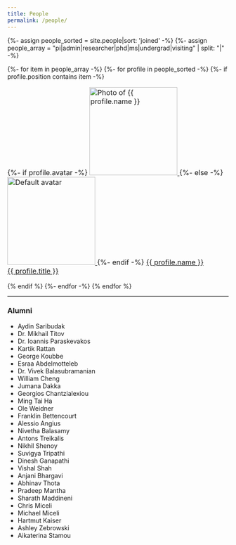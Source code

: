 ```yaml
---
title: People
permalink: /people/
---
```


{%- assign people_sorted = site.people|sort: 'joined' -%}
{%- assign people_array = "pi|admin|researcher|phd|ms|undergrad|visiting" | split: "|" -%}


<div class="content list people grid-container">
{%- for item in people_array -%}
  {%- for profile in people_sorted -%}
    {%- if profile.position contains item -%}
    <div class="list-item-people">
      <p class="list-post-title" style="font-size: 16px;">
        {%- if profile.avatar -%}
        <a href="{{ site.baseurl }}{{ profile.url }}">
          <img width="200" src="{{site.baseurl}}/images/people/{{profile.avatar}}" alt="Photo of {{ profile.name }}">
        </a>
        {%- else -%}
        <a href="{{ site.baseurl }}{{ profile.url }}">
          <img width="200" src="http://evansheline.com/wp-content/uploads/2011/02/facebook-Storm-Trooper.jpg" alt="Default avatar">
        </a>
        {%- endif -%}
        <a class="name" href="{{ site.baseurl }}{{ profile.url }}">
          {{ profile.name }}
        </a>
        <br>
        <a class="name" href="{{ site.baseurl }}{{ profile.url }}">
          {{ profile.title }}
        </a>
      </p>
    </div>    
    {% endif %}
  {%- endfor -%}
{% endfor %}
</div>
<hr>

<h3>Alumni</h3>

<ul class="alumni-columns">
  <li>Aydin Saribudak</li>
  <li>Dr. Mikhail Titov</li>
  <li>Dr. Ioannis Paraskevakos</li>
  <li>Kartik Rattan</li>
  <li>George Koubbe</li>
  <li>Esraa Abdelmotteleb</li>
  <li>Dr. Vivek Balasubramanian</li>
  <li>William Cheng</li>
  <li>Jumana Dakka</li>
  <li>Georgios Chantzialexiou</li>
  <li>Ming Tai Ha</li>
  <li>Ole Weidner</li>
  <li>Franklin Bettencourt</li>
  <li>Alessio Angius</li>
  <li>Nivetha Balasamy</li>
  <li>Antons Treikalis</li>
  <li>Nikhil Shenoy</li>
  <li>Suvigya Tripathi</li>
  <li>Dinesh Ganapathi</li>
  <li>Vishal Shah</li>
  <li>Anjani Bhargavi</li>
  <li>Abhinav Thota</li>
  <li>Pradeep Mantha</li>
  <li>Sharath Maddineni</li>
  <li>Chris Miceli</li>
  <li>Michael Miceli</li>
  <li>Hartmut Kaiser</li>
  <li>Ashley Zebrowski</li>
  <li>Aikaterina Stamou</li>
</ul>
